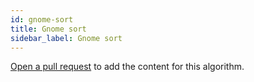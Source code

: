 ```yaml
---
id: gnome-sort
title: Gnome sort
sidebar_label: Gnome sort
---
```


[Open a pull request](https://github.com/AllAlgorithms/algorithms/tree/master/docs/gnome-sort.md) to add the content for this algorithm.